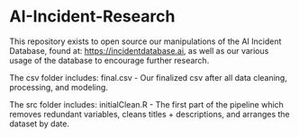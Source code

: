 # AI-Incident-Research

This repository exists to open source our manipulations of the AI Incident Database, found at: https://incidentdatabase.ai, as well as our various usage of the database to encourage further research.

The csv folder includes:
final.csv - Our finalized csv after all data cleaning, processing, and modeling.

The src folder includes:
initialClean.R - The first part of the pipeline which removes redundant variables, cleans titles + descriptions, and arranges the dataset by date.
